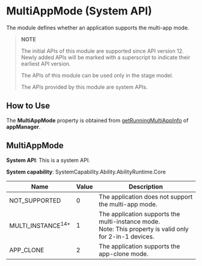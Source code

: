# MultiAppMode (System API)

The module defines whether an application supports the multi-app mode.

> **NOTE**
> 
> The initial APIs of this module are supported since API version 12. Newly added APIs will be marked with a superscript to indicate their earliest API version.
>
> The APIs of this module can be used only in the stage model.
>
> The APIs provided by this module are system APIs.

## How to Use

The **MultiAppMode** property is obtained from [getRunningMultiAppInfo](js-apis-app-ability-appManager-sys.md#appmanagergetrunningmultiappinfo12) of **appManager**.

## MultiAppMode

**System API**: This is a system API.

**System capability**: SystemCapability.Ability.AbilityRuntime.Core

| Name| Value|Description| 
| -------- |----|-------- |
| NOT_SUPPORTED | 0 | The application does not support the multi-app mode.|
| MULTI_INSTANCE<sup>14+</sup>  | 1 | The application supports the multi-instance mode.<br>Note: This property is valid only for 2-in-1 devices. |
| APP_CLONE | 2 | The application supports the app-clone mode.|
